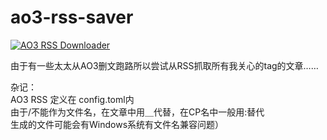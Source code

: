 # ao3-rss-saver
[![AO3 RSS Downloader](https://github.com/locoda/ao3-rss-saver/actions/workflows/action.yaml/badge.svg)](https://github.com/locoda/ao3-rss-saver/actions/workflows/action.yaml)

由于有一些太太从AO3删文跑路所以尝试从RSS抓取所有我关心的tag的文章……

杂记：\
AO3 RSS 定义在 config.toml内\
由于/不能作为文件名，在文章中用＿代替，在CP名中一般用:替代\
生成的文件可能会有Windows系统有文件名兼容问题）
